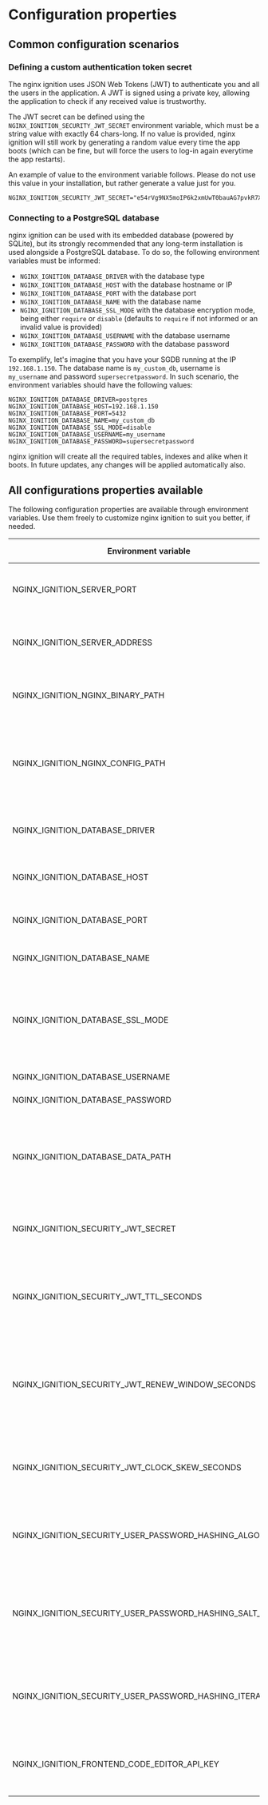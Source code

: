 # Configuration properties

## Common configuration scenarios

### Defining a custom authentication token secret

The nginx ignition uses JSON Web Tokens (JWT) to authenticate you and all the users in the application. A JWT is signed
using a private key, allowing the application to check if any received value is trustworthy.

The JWT secret can be defined using the `NGINX_IGNITION_SECURITY_JWT_SECRET` environment variable, which must be
a string value with exactly 64 chars-long. If no value is provided, nginx ignition will still work by generating a
random value every time the app boots (which can be fine, but will force the users to log-in again everytime the
app restarts).

An example of value to the environment variable follows. Please do not use this value in your installation, but rather
generate a value just for you.

```shell
NGINX_IGNITION_SECURITY_JWT_SECRET="e54rVg9NX5moIP6k2xmUwT0bauAG7pvkR7XI7ygJ6jz0T50huvujCdW4ym6mOjAy"
```

### Connecting to a PostgreSQL database

nginx ignition can be used with its embedded database (powered by SQLite), but its strongly recommended that any long-term
installation is used alongside a PostgreSQL database. To do so, the following environment variables must be informed:

- `NGINX_IGNITION_DATABASE_DRIVER` with the database type
- `NGINX_IGNITION_DATABASE_HOST` with the database hostname or IP
- `NGINX_IGNITION_DATABASE_PORT` with the database port
- `NGINX_IGNITION_DATABASE_NAME` with the database name
- `NGINX_IGNITION_DATABASE_SSL_MODE` with the database encryption mode, being either `require` or `disable` (defaults to
  `require` if not informed or an invalid value is provided)
- `NGINX_IGNITION_DATABASE_USERNAME` with the database username
- `NGINX_IGNITION_DATABASE_PASSWORD` with the database password

To exemplify, let's imagine that you have your SGDB running at the IP  `192.168.1.150`. The database name is
`my_custom_db`, username is `my_username` and password `supersecretpassword`. In such scenario, the environment
variables should have the following values:

```shell
NGINX_IGNITION_DATABASE_DRIVER=postgres
NGINX_IGNITION_DATABASE_HOST=192.168.1.150
NGINX_IGNITION_DATABASE_PORT=5432
NGINX_IGNITION_DATABASE_NAME=my_custom_db
NGINX_IGNITION_DATABASE_SSL_MODE=disable
NGINX_IGNITION_DATABASE_USERNAME=my_username
NGINX_IGNITION_DATABASE_PASSWORD=supersecretpassword
```

nginx ignition will create all the required tables, indexes and alike when it boots. In future updates, any changes
will be applied automatically also.

## All configurations properties available

The following configuration properties are available through environment variables. Use them freely to customize
nginx ignition to suit you better, if needed.

| Environment variable                                     | Description                                                                                           | Example      | Default value             |
|----------------------------------------------------------|-------------------------------------------------------------------------------------------------------|--------------|---------------------------|
| NGINX_IGNITION_SERVER_PORT                               | Port number where the nginx ignition should listen for requests                                       | 1234         | 8090                      |
| NGINX_IGNITION_SERVER_ADDRESS                            | Address/IP where the nginx ignition should listen for requests                                        | 192.168.0.1  | 0.0.0.0                   |
| NGINX_IGNITION_NGINX_BINARY_PATH                         | Path to the nginx's binary that the nginx ignition should use                                         | /bin/nginx   | nginx                     |
| NGINX_IGNITION_NGINX_CONFIG_PATH                         | Path on where the nginx ignition should store the generated nginx's configuration files               | /etc/nginx   | /tmp/nginx-ignition/nginx |
| NGINX_IGNITION_DATABASE_DRIVER                           | The type of the database, being either `postgres` or `sqlite`                                         | postgres     | sqlite                    |
| NGINX_IGNITION_DATABASE_HOST                             | Hostname or IP of the database server                                                                 | 192.168.0.1  |                           |
| NGINX_IGNITION_DATABASE_PORT                             | Port on where the database is listening for connections                                               | 5432         |                           |
| NGINX_IGNITION_DATABASE_NAME                             | Name of the database to be used                                                                       | 5432         |                           |
| NGINX_IGNITION_DATABASE_SSL_MODE                         | Definition if the connection to the database should be encrypted, being either `require` or `disable` | disable      | require                   |
| NGINX_IGNITION_DATABASE_USERNAME                         | Database username                                                                                     | postgres     |                           |
| NGINX_IGNITION_DATABASE_PASSWORD                         | Database username                                                                                     | postgres     |                           |
| NGINX_IGNITION_DATABASE_DATA_PATH                        | Folder on where the database file should be stored. Applicable only for the `sqlite` database.        | /opt/example | /tmp/nginx-ignition/data  |
| NGINX_IGNITION_SECURITY_JWT_SECRET                       | Secret key (64 chars long) for the authentication tokens                                              |              |                           |
| NGINX_IGNITION_SECURITY_JWT_TTL_SECONDS                  | Amount of seconds that an authentication token will be valid before logout by inactivity              | 3600         | 3600                      |
| NGINX_IGNITION_SECURITY_JWT_RENEW_WINDOW_SECONDS         | Amount of seconds that an authentication token will be automatically renewed before its expiration    | 900          | 900                       |
| NGINX_IGNITION_SECURITY_JWT_CLOCK_SKEW_SECONDS           | Amount of seconds that the token's dates can variate from the server dates                            | 60           | 60                        |
| NGINX_IGNITION_SECURITY_USER_PASSWORD_HASHING_ALGORITHM  | Which algorithm should be use to hash the user's passwords                                            | SHA-512      | SHA-512                   |
| NGINX_IGNITION_SECURITY_USER_PASSWORD_HASHING_SALT_SIZE  | The amount of random bytes that should be appended to the user's passwords (improves security)        | 64           | 64                        |
| NGINX_IGNITION_SECURITY_USER_PASSWORD_HASHING_ITERATIONS | How many times the passwords should be hashed (improves security)                                     | 1024         | 1024                      |
| NGINX_IGNITION_FRONTEND_CODE_EDITOR_API_KEY              | Custom Codeium API key for the frontend's code editors (optional)                                     |              |                           |
